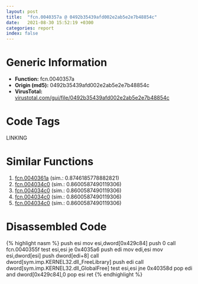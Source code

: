 ```yaml
---
layout: post
title:  "fcn.0040357a @ 0492b35439afd002e2ab5e2e7b48854c"
date:   2021-08-30 15:52:19 +0300
categories: report
index: false
---
```


# Generic Information
- **Function:** fcn.0040357a
- **Origin (md5):** 0492b35439afd002e2ab5e2e7b48854c
- **VirusTotal:** [virustotal.com/gui/file/0492b35439afd002e2ab5e2e7b48854c][virustotal_ref]

# Code Tags
<span class="tag" id="LINKING">LINKING</span>


# Similar Functions

1. [fcn.0040361a][similar_1_ref] (sim.: 0.8746185778882821)
2. [fcn.004034c0][similar_2_ref] (sim.: 0.8600587490119306)
3. [fcn.004034c0][similar_3_ref] (sim.: 0.8600587490119306)
4. [fcn.004034c0][similar_4_ref] (sim.: 0.8600587490119306)
5. [fcn.004034c0][similar_5_ref] (sim.: 0.8600587490119306)


# Disassembled Code

{% highlight nasm %}
push esi
mov esi,dword[0x429c84]
push 0
call fcn.0040355f
test esi,esi
je 0x4035a6
push edi
mov edi,esi
mov esi,dword[esi]
push dword[edi+8]
call dword[sym.imp.KERNEL32.dll_FreeLibrary]
push edi
call dword[sym.imp.KERNEL32.dll_GlobalFree]
test esi,esi
jne 0x40358d
pop edi
and dword[0x429c84],0
pop esi
ret 
{% endhighlight %}


[similar_1_ref]: /report/fcn.0040361a@8cfd88d3d8731b3b92d68ac112eaa420
[similar_2_ref]: /report/fcn.004034c0@adc8398896272106c03ddbc6fd147960
[similar_3_ref]: /report/fcn.004034c0@4496320cb4a97972466a329cbf1e4905
[similar_4_ref]: /report/fcn.004034c0@492187f692d233fb75807fcb5c6b4077
[similar_5_ref]: /report/fcn.004034c0@8cfdb0713f3b8f9b0a5ef775f40cf182
[virustotal_ref]: https://www.virustotal.com/gui/file/0492b35439afd002e2ab5e2e7b48854c
